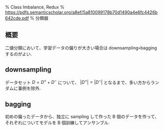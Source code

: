 % Class Imbalance, Redux
% https://pdfs.semanticscholar.org/a8ef/5a810099178b70d1490a4e6fc4426b642cde.pdf
% 分類器

## 概要

二値分類において、学習データの偏りが大きい場合は downsampling`+`bagging するのがよい.

## downsampling

データセット
$D=D^+ + D^-$
について、
$|D^+| = |D^-|$
となるまで、多い方からランダムに事例を除外.

## bagging

初めの偏ったデータから、独立に sampling して作った B 個のデータを作って、
それぞれについてモデルを B 個訓練してアンサンブル.

